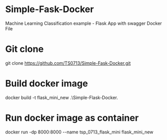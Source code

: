 # Simple-Fask-Docker
Machine Learning Classification example - Flask App with swagger 
Docker File

# Git clone
git clone https://github.com/TS0713/Simple-Fask-Docker.git

# Build docker image
docker build -t flask_mini_new .\Simple-Flask-Docker\.

# Run docker image as container
docker run -dp 8000:8000 --name tsp_0713_flask_mini flask_mini_new
